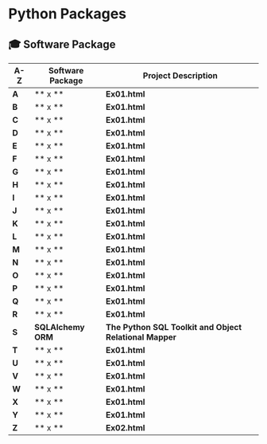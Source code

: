 # Python Packages



## 🎓 Software Package

| **A-Z**  |	**Software Package** |	**Project Description** |
| ---- | ---- | ---- |
| **A**	| ** x ** | **Ex01.html** |
| **B**	| ** x ** | **Ex01.html** |
| **C**	| ** x ** | **Ex01.html** |
| **D**	| ** x ** | **Ex01.html** |
| **E**	| ** x ** | **Ex01.html** |
| **F**	| ** x ** | **Ex01.html** |
| **G**	| ** x ** | **Ex01.html** |
| **H**	| ** x ** | **Ex01.html** |
| **I**	| ** x ** | **Ex01.html** |
| **J**	| ** x ** | **Ex01.html** |
| **K**	| ** x ** | **Ex01.html** |
| **L**	| ** x ** | **Ex01.html** |
| **M**	| ** x ** | **Ex01.html** |
| **N**	| ** x ** | **Ex01.html** |
| **O**	| ** x ** | **Ex01.html** |
| **P**	| ** x ** | **Ex01.html** |
| **Q**	| ** x ** | **Ex01.html** |
| **R**	| ** x ** | **Ex01.html** |
| **S**	| **SQLAlchemy ORM** | **The Python SQL Toolkit and Object Relational Mapper** |
| **T**	| ** x ** | **Ex01.html** |
| **U**	| ** x ** | **Ex01.html** |
| **V**	| ** x ** | **Ex01.html** |
| **W**	| ** x ** | **Ex01.html** |
| **X**	| ** x ** | **Ex01.html** |
| **Y**	| ** x ** | **Ex01.html** |
| **Z**	| ** x ** | **Ex02.html** |
